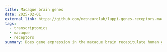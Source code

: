 ```yaml
---
title: Macaque brain genes
date: 2025-02-01
external_link: https://github.com/netneurolab/luppi-genes-receptors-macaque
tags:
  - transcriptomics
  - macaque
  - receptors
summary: Does gene expression in the macaque brain recapitulate human gene expression? Does it recapitulate macaque receptor density? [Science Advances paper](https://doi.com/10.1126/sciadv.ads696)
---
```

<!--more-->
